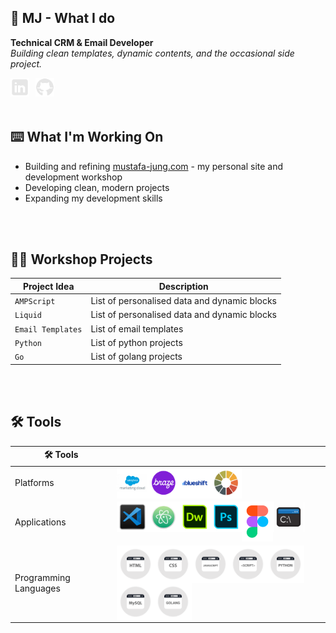 

## 🦖 MJ - What I do

**Technical CRM & Email Developer**  
*Building clean templates, dynamic contents, and the occasional side project.*

<a href="https://www.linkedin.com/in/mustafajung/">
  <img align="left" alt="LinkedIn" width="30px" style="padding-right:10px;" src="images/social-media/linkedin-logo.png"/>
</a>
<a href="https://github.com/mjgodzilla86">
  <img align="left" alt="GitHub" width="30px" style="padding-right:10px;" src="images/social-media/github-logo.png"/>
</a>

<br/>
<br/>
<br/>

## ⌨️ What I'm Working On
- Building and refining [mustafa-jung.com](https://www.mustafa-jung.com) - my personal site and development workshop
- Developing clean, modern projects
- Expanding my development skills

<br/>
<br/>

## 👷‍♂️ Workshop Projects
| Project Idea | Description |
|--------|----------|
| `AMPScript` | List of personalised data and dynamic blocks |
| `Liquid` | List of personalised data and dynamic blocks |
| `Email Templates` | List of email templates |
| `Python` | List of python projects |
| `Go` | List of golang projects |

<br/>
<br/>


## 🛠 Tools 
| 🛠 Tools  |  |
|--------|----------|
| Platforms | <img align="left" alt="Salesforce Marketing Cloud" width="50px" style="" src="images/social-media/sfmc.png"/><img align="left" alt="Braze" width="50px" style="" src="images/social-media/braze.png"/><img align="left" alt="Blueshift" width="50px" style="" src="images/social-media/blueshift.png"/><img align="left" alt="Litmus" width="50px" style="" src="images/social-media/litmus.png"/> |
| Applications | <img align="left" alt="VS Code" width="50px" style="" src="images/social-media/vscode1.png"/><img align="left" alt="ATOM" width="50px" style="" src="images/social-media/atom1.png"/><img align="left" alt="Dreamweaver" width="50px" style="" src="images/social-media/dreamweaver1.png"/><img align="left" alt="Photoshop" width="50px" style="" src="images/social-media/photoshop1.png"/><img align="left" alt="Figma" width="50px" style="" src="images/social-media/figma1.png"/><img align="left" alt="Command Prompt" width="50px" style="" src="images/social-media/commandprompt1.png"/>   |
| Programming Languages | <img align="left" alt="HTML" width="60px" style="" src="images/social-media/html.png"/><img align="left" alt="CSS" width="60px" style="" src="images/social-media/css.png"/><img align="left" alt="Javascript" width="60px" style="" src="images/social-media/javascript.png"/><img align="left" alt="Scripting" width="60px" style="" src="images/social-media/script.png"/><img align="left" alt="Python" width="60px" style="" src="images/social-media/python.png"/><img align="left" alt="MySQL" width="60px" style="" src="images/social-media/mysql.png"/><img align="left" alt="Golang" width="60px" style="" src="images/social-media/golang.png"/>  |



<!---
### Platforms
  
<img align="left" alt="Salesforce Marketing Cloud" width="50px" style="" src="images/social-media/sfmc.png"/>
<img align="left" alt="Braze" width="50px" style="" src="images/social-media/braze.png"/>
<img align="left" alt="Blueshift" width="50px" style="" src="images/social-media/blueshift.png"/>
<img align="left" alt="Litmus" width="50px" style="" src="images/social-media/litmus.png"/> 

<br/>
<br/>
<br/>
<br/>  

### Applications

<img align="left" alt="VS Code" width="50px" style="" src="images/social-media/vscode1.png"/>
<img align="left" alt="ATOM" width="50px" style="" src="images/social-media/atom1.png"/>
<img align="left" alt="Dreamweaver" width="50px" style="" src="images/social-media/dreamweaver1.png"/>
<img align="left" alt="Photoshop" width="50px" style="" src="images/social-media/photoshop1.png"/>
<img align="left" alt="Figma" width="50px" style="" src="images/social-media/figma1.png"/>
<img align="left" alt="Command Prompt" width="50px" style="" src="images/social-media/commandprompt1.png"/>  

<br/>
<br/>
<br/>
<br/>
<br/>
<br/>  

### Programming Languages

<img align="left" alt="HTML" width="60px" style="" src="images/social-media/html.png"/>
<img align="left" alt="CSS" width="60px" style="" src="images/social-media/css.png"/>
<img align="left" alt="Javascript" width="60px" style="" src="images/social-media/javascript.png"/>
<img align="left" alt="Scripting" width="60px" style="" src="images/social-media/script.png"/>
<img align="left" alt="Python" width="60px" style="" src="images/social-media/python.png"/>
<img align="left" alt="MySQL" width="60px" style="" src="images/social-media/mysql.png"/>
<img align="left" alt="Golang" width="60px" style="" src="images/social-media/golang.png"/>  

<br/>
<br/>
<br/>
<br/>

- 👋 Hi, I’m @mjgodzilla86
- 👀 I’m interested in ...
- 🌱 I’m currently learning new technical skills...
- 💞️ I’m looking to collaborate on ...
- 📫 How to reach me ...
- 😄 Pronouns: ...
- ⚡ Fun fact: ...


mjgodzilla86/mjgodzilla86 is a ✨ special ✨ repository because its `README.md` (this file) appears on your GitHub profile.
You can click the Preview link to take a look at your changes.
--->

